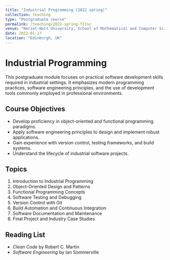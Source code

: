 ```yaml
---
title: "Industrial Programming (2022 spring)"
collection: teaching
type: "Postgraduate course"
permalink: /teaching/2022-spring-f21sc
venue: "Heriot-Watt University, School of Mathematical and Computer Sciences"
date: 2022-01-17
location: "Edinburgh, UK"
---
```


# Industrial Programming

This postgraduate module focuses on practical software development skills required in industrial settings. It emphasizes modern programming practices, software engineering principles, and the use of development tools commonly employed in professional environments.

## Course Objectives

- Develop proficiency in object-oriented and functional programming paradigms.
- Apply software engineering principles to design and implement robust applications.
- Gain experience with version control, testing frameworks, and build systems.
- Understand the lifecycle of industrial software projects.

## Topics

1. Introduction to Industrial Programming  
2. Object-Oriented Design and Patterns  
3. Functional Programming Concepts  
4. Software Testing and Debugging  
5. Version Control with Git  
6. Build Automation and Continuous Integration  
7. Software Documentation and Maintenance  
8. Final Project and Industry Case Studies  

## Reading List

- *Clean Code* by Robert C. Martin  
- *Software Engineering* by Ian Sommerville  
